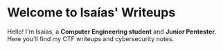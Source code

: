 # Welcome to Isaías' Writeups

Hello! I'm Isaías, a **Computer Engineering student** and **Junior Pentester**.  
Here you'll find my CTF writeups and cybersecurity notes.